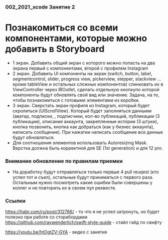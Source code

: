 ### 002_2021_xcode Занятие 2

# Познакомиться со всеми компонентами, которые можно добавить в Storyboard
* 1 экран. Добавить общий экран с которого можно попасть на два экрана первый с компонентами, второй с профилем Instagram 
* 2 экран. Добавить UI компоненты на экран (switch, button, label, segmentcontrol, slider, progress view, pickerview, stepper, stackview ... кроме tableView и остальных сложных компонентов) слинковать их в ViewController через IBOutlet, сделать отдельную кнопкупо которой компоненты будут обновлять свой вид или значение. Задача, на то, чтобы познакомиться с готовыми элементами из коробки.
* 3 экран. Сверстать экран профиля из Instagram, который будет скролиться (UIScrollView). Который будет заполняться данными (аватар, подписки, , подписчики, кол-во публикаций, публикации (3 публикации), описание аккаунта, закрепленные истории (3 штуки), кнопка позвонить, кнопка как добраться (как у бизнес аккаунта), написать сообщение). При нажатии написать сообщение все данные будут обновляться. 
* Для соотношения элементов использовать Autoresizing Mask. Верстка должна быть корректной для SE (1st generation) и для 12 pro.

### Внимание обновление по правилам приемки
* На доработку будут отправляться только первые 4 pull reuqest (кто успел тот и съел), остальные будут приниматься с первого раза. Остальным нужно посмотреть какие ошибки были совершены у коллег и не повторить их в своем пул реквесте.

### Ссылки
https://habr.com/ru/post/312766/ - то что я не успел затронуть, но будет полезно при работе со сторибордами
https://github.com/raywenderlich/swift-style-guide - стайл гайд по свифту

https://youtu.be/htOgtZV-GYA - видео с занятия
